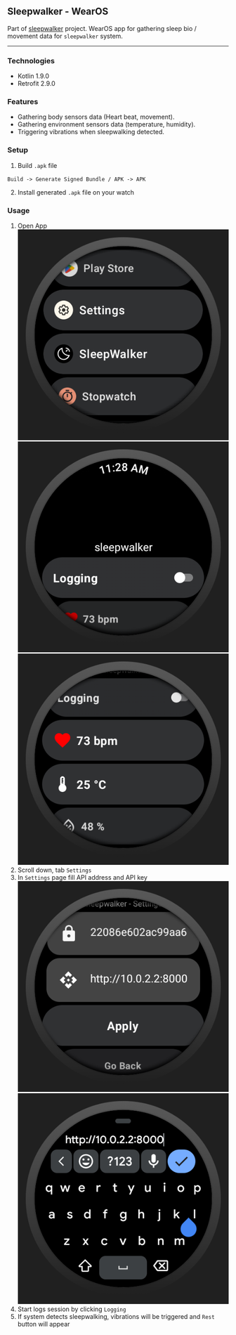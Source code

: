 ## Sleepwalker - WearOS

Part of [sleepwalker](https://github.com/zNitche/sleepwalker) project.
WearOS app for gathering sleep bio / movement data for `sleepwalker` system.

---

### Technologies
- Kotlin 1.9.0
- Retrofit 2.9.0

### Features
- Gathering body sensors data (Heart beat, movement).
- Gathering environment sensors data (temperature, humidity).
- Triggering vibrations when sleepwalking detected.

### Setup
1. Build `.apk` file
```
Build -> Generate Signed Bundle / APK -> APK
```

2. Install generated `.apk` file on your watch

### Usage
1. Open App
![apps](media/apps.png)
![start](media/start.png)
![start_panels](media/start_panels.png)
2. Scroll down, tab `Settings`
3. In `Settings` page fill API address and API key
![settings](media/settings.png)
![settings_keyboard](media/settings_keyboard.png)
4. Start logs session by clicking `Logging`
5. If system detects sleepwalking, vibrations will be triggered and `Rest` button will appear
